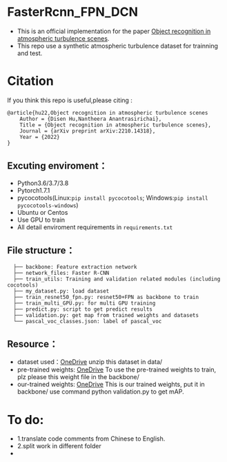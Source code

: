 # FasterRcnn_FPN_DCN
* This is an official implementation for the paper [Object recognition in atmospheric turbulence scenes](https://arxiv.org/abs/2210.14318).
* This repo use a synthetic atmospheric turbulence dataset for trainning and test.


# Citation
If you think this repo is useful,please citing :
```
@article{hu22,Object recognition in atmospheric turbulence scenes
    Author = {Disen Hu,Nantheera Anantrasirichai},
    Title = {Object recognition in atmospheric turbulence scenes},
    Journal = {arXiv preprint arXiv:2210.14318},
    Year = {2022}
}
```

## Excuting enviroment：
* Python3.6/3.7/3.8
* Pytorch1.7.1
* pycocotools(Linux:`pip install pycocotools`; Windows:`pip install pycocotools-windows`)
* Ubuntu or Centos
* Use GPU to train
* All detail enviroment requirements in `requirements.txt`

## File structure：
```
  ├── backbone: Feature extraction network 
  ├── network_files: Faster R-CNN
  ├── train_utils: Training and validation related modules (including cocotools)
  ├── my_dataset.py: load dataset
  ├── train_resnet50_fpn.py: resnet50+FPN as backbone to train
  ├── train_multi_GPU.py: for multi GPU training
  ├── predict.py: script to get predict results
  ├── validation.py: get map from trained weights and datasets
  └── pascal_voc_classes.json: label of pascal_voc
```

## Resource：

* dataset used：[OneDrive](https://1drv.ms/u/s!An4ptxH2n0OJbTkK3zLW4bjfnsc?e=ppRE3g) unzip this dataset in data/ 
* pre-trained weights: [OneDrive](https://1drv.ms/u/s!An4ptxH2n0OJc19Uj-AWM-hQ41g?e=KTtyqu) To use the pre-trained weights to train, plz please this weight file in the backbone/
* our-trained weights: [OneDrive](https://1drv.ms/u/s!An4ptxH2n0OJbt8Q_Q3z8dta0aE?e=kcKhtN) This is our trained weights, put it in backbone/ use command python validation.py to get mAP.


# To do: 
* 1.translate code comments from Chinese to English.
* 2.split work in different folder
* 
